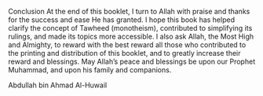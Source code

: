 Conclusion
At the end of this booklet, I turn to Allah with praise and thanks for the success and ease He has granted.
I hope this book has helped clarify the concept of Tawheed (monotheism), contributed to simplifying its rulings, and made its topics more accessible.
I also ask Allah, the Most High and Almighty, to reward with the best reward all those who contributed to the printing and distribution of this booklet, and to greatly increase their reward and blessings.
May Allah’s peace and blessings be upon our Prophet Muhammad, and upon his family and companions.

Abdullah bin Ahmad Al-Huwail